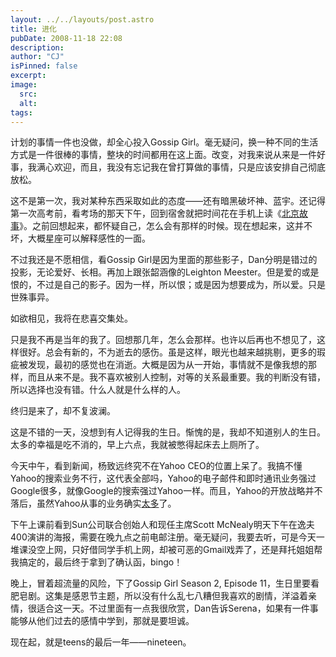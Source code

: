 ```yaml
---
layout: ../../layouts/post.astro
title: 进化
pubDate: 2008-11-18 22:08
description: 
author: "CJ"
isPinned: false
excerpt: 
image:
  src:
  alt:
tags: 
---
```

计划的事情一件也没做，却全心投入Gossip Girl。毫无疑问，换一种不同的生活方式是一件很棒的事情，整块的时间都用在这上面。改变，对我来说从来是一件好事，我满心欢迎，而且，我没有忘记我在曾打算做的事情，只是应该安排自己彻底放松。

这不是第一次，我对某种东西采取如此的态度——还有暗黑破坏神、蓝宇。还记得第一次高考前，看考场的那天下午，回到宿舍就把时间花在手机上读《[北京故事]( https://book.douban.com/subject/1394433/)》。之前回想起来，都怀疑自己，怎么会有那样的时候。现在想起来，这并不坏，大概星座可以解释感性的一面。

不过我还是不愿相信，看Gossip Girl是因为里面的那些影子，Dan分明是错过的投影，无论爱好、长相。再加上跟张韶涵像的Leighton Meester。但是爱的或是恨的，不过是自己的影子。因为一样，所以恨；或是因为想要成为，所以爱。只是世殊事异。

如欲相见，我将在悲喜交集处。

只是我不再是当年的我了。回想那几年，怎么会那样。也许以后再也不想见了，这样很好。总会有新的，不为逝去的感伤。虽是这样，眼光也越来越挑剔，更多的瑕疵被发现，最初的感觉也在消逝。大概是因为从一开始，事情就不是像我想的那样，而且从来不是。我不喜欢被别人控制，对等的关系最重要。我的判断没有错，所以选择也没有错。什么人就是什么样的人。

终归是来了，却不复波澜。

这是不错的一天，没想到有人记得我的生日。惭愧的是，我却不知道别人的生日。太多的幸福是吃不消的，早上六点，我就被憋得起床去上厕所了。

今天中午，看到新闻，杨致远终究不在Yahoo CEO的位置上呆了。我搞不懂Yahoo的搜索业务不行，这代表全部吗，Yahoo的电子邮件和即时通讯业务强过Google很多，就像Google的搜索强过Yahoo一样。而且，Yahoo的开放战略并不落后，虽然Yahoo从事的业务确实[太多](https://everything.yahoo.com/)了。

下午上课前看到Sun公司联合创始人和现任主席Scott McNealy明天下午在逸夫400演讲的海报，需要在晚九点之前电邮注册。毫无疑问，我要去听，可是今天一堆课没空上网，只好借同学手机上网，却被可恶的Gmail戏弄了，还是拜托姐姐帮我搞定的，最后终于拿到了确认函，bingo！

晚上，冒着超流量的风险，下了Gossip Girl Season 2, Episode 11，生日里要看肥皂剧。这集是感恩节主题，所以没有什么乱七八糟但我喜欢的剧情，洋溢着亲情，很适合这一天。不过里面有一点我很欣赏，Dan告诉Serena，如果有一件事能够从他们过去的感情中学到，那就是要坦诚。

现在起，就是teens的最后一年——nineteen。
